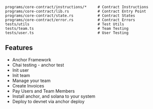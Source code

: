 ```
programs/core-contract/instructions/*     # Contract Instructions
programs/core-contract/lib.rs             # Contract Entry Point
programs/core-contract/state.rs           # Contract States
programs/core-contract/error.rs           # Contract Errors
tests/utils                               # Test Utils
tests/team.ts                             # Team Testing
tests/user.ts                             # User Testing
```

## Features

- Anchor Framework
- Chai testing - anchor test
- Init user
- Init team
- Manage your team
- Create Invoices
- Pay Users and Team Members
- Install anchor, and solana to your system
- Deploy to devnet via anchor deploy
